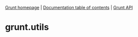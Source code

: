 [Grunt homepage](https://github.com/cowboy/grunt) | [Documentation table of contents](toc.md) | [Grunt API](api.md)

# grunt.utils
